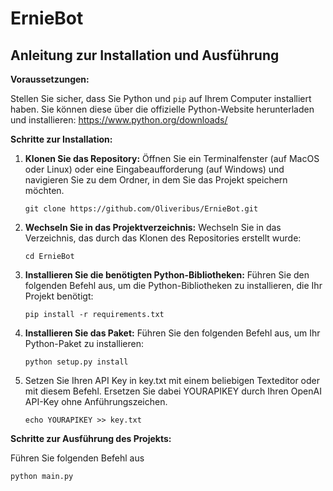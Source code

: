 # ErnieBot

## Anleitung zur Installation und Ausführung

**Voraussetzungen:**

Stellen Sie sicher, dass Sie Python und `pip` auf Ihrem Computer installiert haben. Sie können diese über die offizielle Python-Website herunterladen und installieren: https://www.python.org/downloads/

**Schritte zur Installation:**

1. **Klonen Sie das Repository:** Öffnen Sie ein Terminalfenster (auf MacOS oder Linux) oder eine Eingabeaufforderung (auf Windows) und navigieren Sie zu dem Ordner, in dem Sie das Projekt speichern möchten.

    ```
    git clone https://github.com/Oliveribus/ErnieBot.git
    ```


2. **Wechseln Sie in das Projektverzeichnis:** Wechseln Sie in das Verzeichnis, das durch das Klonen des Repositories erstellt wurde:

    ```
    cd ErnieBot
    ```


3. **Installieren Sie die benötigten Python-Bibliotheken:** Führen Sie den folgenden Befehl aus, um die Python-Bibliotheken zu installieren, die Ihr Projekt benötigt:

    ```
    pip install -r requirements.txt
    ```

4. **Installieren Sie das Paket:** Führen Sie den folgenden Befehl aus, um Ihr Python-Paket zu installieren:

    ```
    python setup.py install
    ```
5. Setzen Sie Ihren API Key in key.txt mit einem beliebigen Texteditor oder mit diesem Befehl.
Ersetzen Sie dabei YOURAPIKEY durch Ihren OpenAI API-Key ohne Anführungszeichen.
   ```
   echo YOURAPIKEY >> key.txt
   ```
**Schritte zur Ausführung des Projekts:**

Führen Sie folgenden Befehl aus
```
python main.py
```


